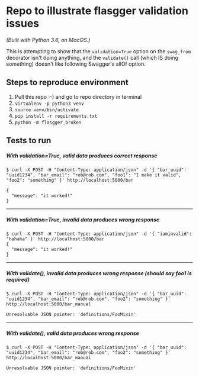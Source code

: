 # Repo to illustrate flasgger validation issues

_(Built with Python 3.6, on MacOS.)_

This is attempting to show that the `validation=True` option on the `swag_from` decorator isn't doing anything, and the `validate()` call (which IS doing something) doesn't like following Swagger's allOf option.

## Steps to reproduce environment

1. Pull this repo :-) and go to repo directory in terminal
2. `virtualenv -p python3 venv`
3. `source venv/bin/activate`
4. `pip install -r requirements.txt`
5. `python -m flasgger_broken`

## Tests to run

##### With validation=True, valid data produces correct response

```
$ curl -X POST -H "Content-Type: application/json" -d '{ "bar_uuid": "uuid1234", "bar_email": "rob@rob.com", "foo1": "I make it valid", "foo2": "something" }' http://localhost:5000/bar

{
  "message": "it worked!"
}
```

---

##### With validation=True, invalid data produces wrong response

```
$ curl -X POST -H "Content-Type: application/json" -d '{ "iaminvalid": "hahaha" }' http://localhost:5000/bar
{
  "message": "it worked!"
}
```

---

##### With validate(), invalid data produces wrong response (should say foo1 is required)

```
$ curl -X POST -H "Content-Type: application/json" -d '{ "bar_uuid": "uuid1234", "bar_email": "rob@rob.com", "foo2": "something" }' http://localhost:5000/bar_manual

Unresolvable JSON pointer: 'definitions/FooMixin'
```

---

##### With validate(), valid data produces wrong response

```
$ curl -X POST -H "Content-Type: application/json" -d '{ "bar_uuid": "uuid1234", "bar_email": "rob@rob.com", "foo2": "something" }' http://localhost:5000/bar_manual

Unresolvable JSON pointer: 'definitions/FooMixin'
```
